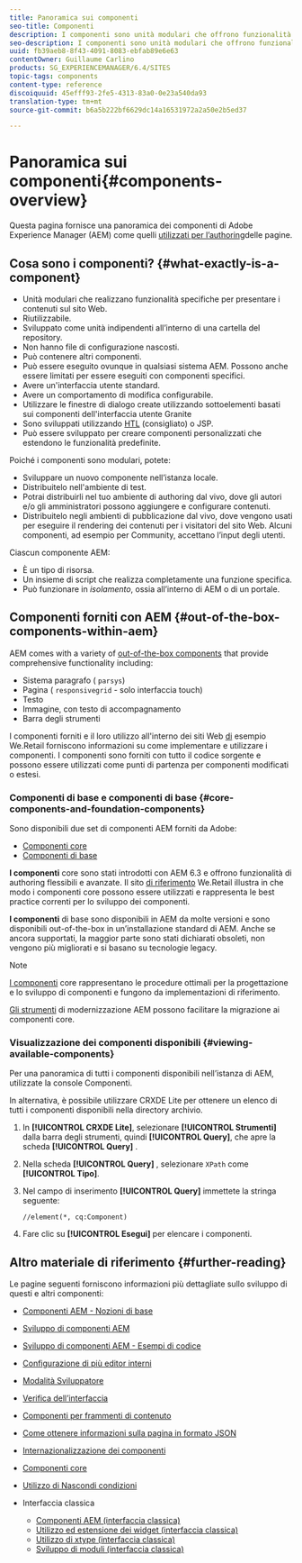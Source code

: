 ```yaml
---
title: Panoramica sui componenti
seo-title: Componenti
description: I componenti sono unità modulari che offrono funzionalità specifiche per presentare i contenuti sul sito Web
seo-description: I componenti sono unità modulari che offrono funzionalità specifiche per presentare i contenuti sul sito Web
uuid: fb39aeb8-8f43-4091-8083-ebfab89e6e63
contentOwner: Guillaume Carlino
products: SG_EXPERIENCEMANAGER/6.4/SITES
topic-tags: components
content-type: reference
discoiquuid: 45efff93-2fe5-4313-83a0-0e23a540da93
translation-type: tm+mt
source-git-commit: b6a5b222bf6629dc14a16531972a2a50e2b5ed37

---
```



# Panoramica sui componenti{#components-overview}

Questa pagina fornisce una panoramica dei componenti di Adobe Experience Manager (AEM) come quelli [utilizzati per l’authoring](/help/sites-authoring/default-components-foundation.md)delle pagine.

## Cosa sono i componenti? {#what-exactly-is-a-component}

* Unità modulari che realizzano funzionalità specifiche per presentare i contenuti sul sito Web.
* Riutilizzabile.
* Sviluppato come unità indipendenti all’interno di una cartella del repository.
* Non hanno file di configurazione nascosti.
* Può contenere altri componenti.
* Può essere eseguito ovunque in qualsiasi sistema AEM. Possono anche essere limitati per essere eseguiti con componenti specifici.
* Avere un&#39;interfaccia utente standard.
* Avere un comportamento di modifica configurabile.
* Utilizzare le finestre di dialogo create utilizzando sottoelementi basati sui componenti dell&#39;interfaccia utente Granite
* Sono sviluppati utilizzando [HTL](https://helpx.adobe.com/experience-manager/htl/user-guide.html) (consigliato) o JSP.
* Può essere sviluppato per creare componenti personalizzati che estendono le funzionalità predefinite.

Poiché i componenti sono modulari, potete:

* Sviluppare un nuovo componente nell’istanza locale.
* Distribuitelo nell&#39;ambiente di test.
* Potrai distribuirli nel tuo ambiente di authoring dal vivo, dove gli autori e/o gli amministratori possono aggiungere e configurare contenuti.
* Distribuitelo negli ambienti di pubblicazione dal vivo, dove vengono usati per eseguire il rendering dei contenuti per i visitatori del sito Web. Alcuni componenti, ad esempio per Community, accettano l’input degli utenti.

Ciascun componente AEM:

* È un tipo di risorsa.
* Un insieme di script che realizza completamente una funzione specifica.
* Può funzionare in *isolamento*, ossia all’interno di AEM o di un portale.

## Componenti forniti con AEM {#out-of-the-box-components-within-aem}

AEM comes with a variety of [out-of-the-box components](/help/sites-authoring/default-components.md) that provide comprehensive functionality including:

* Sistema paragrafo ( `parsys`)
* Pagina ( `responsivegrid` - solo interfaccia touch)
* Testo
* Immagine, con testo di accompagnamento
* Barra degli strumenti

I componenti forniti e il loro utilizzo all&#39;interno dei siti Web [di](/help/sites-developing/we-retail.md) esempio We.Retail forniscono informazioni su come implementare e utilizzare i componenti. I componenti sono forniti con tutto il codice sorgente e possono essere utilizzati come punti di partenza per componenti modificati o estesi.

### Componenti di base e componenti di base {#core-components-and-foundation-components}

Sono disponibili due set di componenti AEM forniti da Adobe:

* [Componenti core](https://docs.adobe.com/content/help/en/experience-manager-core-components/using/introduction.html)
* [Componenti di base](/help/sites-authoring/default-components-foundation.md)

**I componenti** core sono stati introdotti con AEM 6.3 e offrono funzionalità di authoring flessibili e avanzate. Il sito [di riferimento](/help/sites-developing/we-retail.md) We.Retail illustra in che modo i componenti core possono essere utilizzati e rappresenta le best practice correnti per lo sviluppo dei componenti.

**I componenti** di base sono disponibili in AEM da molte versioni e sono disponibili out-of-the-box in un’installazione standard di AEM. Anche se ancora supportati, la maggior parte sono stati dichiarati obsoleti, non vengono più migliorati e si basano su tecnologie legacy.

>[!NOTE]
>
>[I componenti](https://docs.adobe.com/content/help/en/experience-manager-core-components/using/introduction.html) core rappresentano le procedure ottimali per la progettazione e lo sviluppo di componenti e fungono da implementazioni di riferimento.
>
>[Gli strumenti](modernization-tools.md) di modernizzazione AEM possono facilitare la migrazione ai componenti core.

### Visualizzazione dei componenti disponibili {#viewing-available-components}

Per una panoramica di tutti i componenti disponibili nell’istanza di AEM, utilizzate la console [](/help/sites-authoring/default-components-console.md)Componenti.

In alternativa, è possibile utilizzare CRXDE Lite per ottenere un elenco di tutti i componenti disponibili nella directory archivio.

1. In **[!UICONTROL CRXDE Lite]**, selezionare **[!UICONTROL Strumenti]** dalla barra degli strumenti, quindi **[!UICONTROL Query]**, che apre la scheda **[!UICONTROL Query]** .

1. Nella scheda **[!UICONTROL Query]** , selezionare `XPath` come **[!UICONTROL Tipo]**.

1. Nel campo di inserimento **[!UICONTROL Query]** immettete la stringa seguente:

   `//element(*, cq:Component)`

1. Fare clic su **[!UICONTROL Esegui]** per elencare i componenti.

## Altro materiale di riferimento {#further-reading}

Le pagine seguenti forniscono informazioni più dettagliate sullo sviluppo di questi e altri componenti:

* [Componenti AEM - Nozioni di base](/help/sites-developing/components-basics.md)
* [Sviluppo di componenti AEM](/help/sites-developing/developing-components.md)
* [Sviluppo di componenti AEM - Esempi di codice](/help/sites-developing/developing-components-samples.md)
* [Configurazione di più editor interni](/help/sites-developing/multiple-inplace-editors.md)
* [Modalità Sviluppatore](/help/sites-developing/developer-mode.md)
* [Verifica dell’interfaccia](/help/sites-developing/hobbes.md)
* [Componenti per frammenti di contenuto](/help/sites-developing/components-content-fragments.md)
* [Come ottenere informazioni sulla pagina in formato JSON](/help/sites-developing/pageinfo.md)
* [Internazionalizzazione dei componenti](/help/sites-developing/i18n.md)
* [Componenti core](https://docs.adobe.com/content/help/en/experience-manager-core-components/using/introduction.html)
* [Utilizzo di Nascondi condizioni](/help/sites-developing/hide-conditions.md)
* Interfaccia classica

   * [Componenti AEM (interfaccia classica)](/help/sites-developing/developing-components-classic.md)
   * [Utilizzo ed estensione dei widget (interfaccia classica)](/help/sites-developing/widgets.md)
   * [Utilizzo di xtype (interfaccia classica)](/help/sites-developing/xtypes.md)
   * [Sviluppo di moduli (interfaccia classica)](/help/sites-developing/developing-forms.md)

